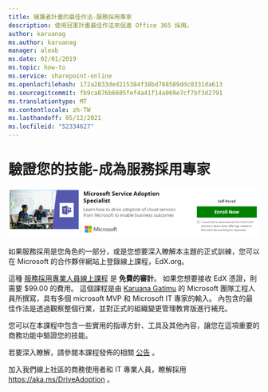 ```yaml
---
title: 擁護者計畫的最佳作法-服務採用專家
description: 使用冠軍計畫最佳作法來促進 Office 365 採用。
author: karuanag
ms.author: karuanag
manager: alexb
ms.date: 02/01/2019
ms.topic: how-to
ms.service: sharepoint-online
ms.openlocfilehash: 172a2833ded215384f38bd788589ddc0331da613
ms.sourcegitcommit: fb9ca876b6605fef4a41f14a069e7cf7bf3d2791
ms.translationtype: MT
ms.contentlocale: zh-TW
ms.lasthandoff: 05/12/2021
ms.locfileid: "52334627"
---
```

# <a name="validate-your-skills---become-a-service-adoption-specialist"></a>驗證您的技能-成為服務採用專家

![服務採用專家課程](media/champs_sascourse.png)

如果服務採用是您角色的一部分，或是您想要深入瞭解本主題的正式訓練，您可以在 Microsoft 的合作夥伴網站上登錄線上課程，EdX.org。 

這種 [服務採用專業人員線上課程](/learn/paths/m365-service-adoption/) 是 **免費的審計**。  如果您想要接收 EdX 憑證，則需要 $99.00 的費用。  這個課程是由 [Karuana Gatimu](https://linkedin.com/in/karuanagatimu) 的 Microsoft 團隊工程人員所撰寫，具有多個 microsoft MVP 和 Microsoft IT 專家的輸入。  內包含的最佳作法是透過觀察整個行業，並對正式的組織變更管理教育版進行補充。  

您可以在本課程中包含一些實用的指導方針、工具及其他內容，讓您在這項重要的商務功能中驗證您的技能。  

若要深入瞭解，請參閱本課程發佈的相關 [公告](https://aka.ms/AdoptionCertAnnouncement) 。 

加入我們線上社區的商務使用者和 IT 專業人員，瞭解採用 https://aka.ms/DriveAdoption 。
